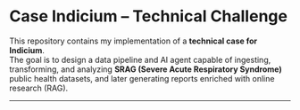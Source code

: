 # Case Indicium – Technical Challenge

This repository contains my implementation of a **technical case for Indicium**.  
The goal is to design a data pipeline and AI agent capable of ingesting, transforming, and analyzing **SRAG (Severe Acute Respiratory Syndrome)** public health datasets, and later generating reports enriched with online research (RAG).

---